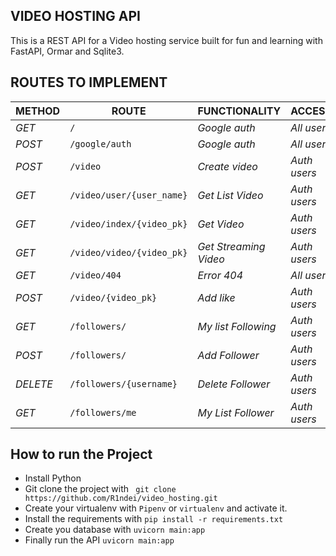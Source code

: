 ## VIDEO HOSTING API

This is a REST API for a Video hosting service built for fun and learning with FastAPI, Ormar and Sqlite3.


## ROUTES TO IMPLEMENT

| METHOD   | ROUTE                         | FUNCTIONALITY            | ACCESS       |
|----------|-------------------------------|--------------------------|--------------|
| *GET*    | ```/```                       | _Google auth_            | _All users_  |
| *POST*   | ```/google/auth```            | _Google auth_            | _All users_  |
| *POST*   | ```/video```                  | _Create video_           | _Auth users_ |
| *GET*    | ```/video/user/{user_name}``` | _Get List Video_         | _Auth users_ |
| *GET*    | ```/video/index/{video_pk}``` | _Get Video_              | _Auth users_ |
| *GET*    | ```/video/video/{video_pk}``` | _Get Streaming Video_    | _Auth users_ |
| *GET*    | ```/video/404```              | _Error 404_              | _All users_  |
| *POST*   | ```/video/{video_pk}```       | _Add like_               | _Auth users_ |
| *GET*    | ```/followers/```             | _My list Following_      | _Auth users_ |
| *POST*   | ```/followers/```             | _Add Follower_           | _Auth users_ |
| *DELETE* | ```/followers/{username}```   | _Delete Follower_        | _Auth users_ |
| *GET*    | ```/followers/me```           | _My List Follower_       | _Auth users_ |

## How to run the Project

- Install Python
- Git clone the project with ``` git clone https://github.com/R1ndei/video_hosting.git```
- Create your virtualenv with `Pipenv` or `virtualenv` and activate it.
- Install the requirements with ``` pip install -r requirements.txt ```
- Create you database with `uvicorn main:app`
- Finally run the API
  ``` uvicorn main:app ```
